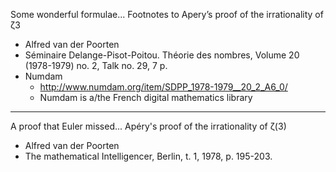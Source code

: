 Some wonderful formulae... Footnotes to Apery’s proof of the irrationality of ζ3
* Alfred van der Poorten
* Séminaire Delange-Pisot-Poitou. Théorie des nombres, Volume 20 (1978-1979) no. 2, Talk no. 29, 7 p.
* Numdam
  * <http://www.numdam.org/item/SDPP_1978-1979__20_2_A6_0/>
  * Numdam is a/the French digital mathematics library
  
- - - -

A proof that Euler missed... Apéry's proof of the irrationality of ζ(3) 
* Alfred van der Poorten
* The mathematical Intelligencer, Berlin, t. 1, 1978, p. 195-203.
